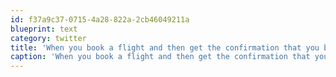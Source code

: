 ```yaml
---
id: f37a9c37-0715-4a28-822a-2cb46049211a
blueprint: text
category: twitter
title: 'When you book a flight and then get the confirmation that you booked it for the wrong month.'
caption: 'When you book a flight and then get the confirmation that you booked it for the wrong month.'
---
```

